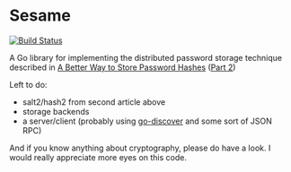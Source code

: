 # Sesame

[![Build Status](https://travis-ci.org/BrianHicks/sesame.png?branch=master)](https://travis-ci.org/BrianHicks/sesame)

A Go library for implementing the distributed password storage technique
described in [A Better Way to Store Password Hashes][1] ([Part 2][2])

Left to do:

 - salt2/hash2 from second article above
 - storage backends
 - a server/client (probably using [go-discover][3] and some sort of JSON RPC)

And if you know anything about cryptography, please do have a look. I would
really appreciate more eyes on this code.

[1]: http://www.opine.me/a-better-way-to-store-password-hashes/ "A Better Way to Store Password Hashes"
[2]: http://www.opine.me/all-your-hashes-arent-belong-to-us/ "Concluding: A Better Way to Store Password Hashes"
[3]: https://github.com/flynn/go-discover "flynn/go-discover"
